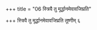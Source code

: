 +++
title = "06 स्त्रियै तु मूर्द्धानमेवावजिघ्रति"

+++
स्त्रियै तु मूर्द्धानमेवावजिघ्रति तूष्णीम् ६
